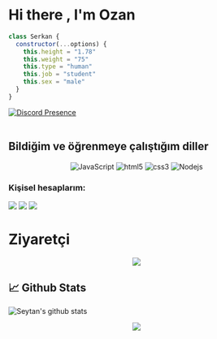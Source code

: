 # Hi there , I'm Ozan

```js
class Serkan {
  constructor(...options) {
    this.height = "1.78"
    this.weight = "75"
    this.type = "human"
    this.job = "student"
    this.sex = "male"
  }
}
```
[![Discord Presence](https://lanyard-profile-readme.vercel.app/api/438757131819286529)](https://discord.com/users/438757131819286529) <br><br> 

## Bildiğim ve öğrenmeye çalıştığım diller

<div align="center">
<img alt="JavaScript" align="center" src="https://img.shields.io/badge/-Javascript-edb200?style=flat-square&logo=javascript&logoColor=white"/>
<img alt="html5" align="center" src="https://img.shields.io/badge/-HTML5-E34F26?style=flat-square&logo=html5&logoColor=white"/>
<img alt="css3" align="center" src="https://img.shields.io/badge/-CSS-264de4?style=flat-square&logo=css3&logoColor=white"/>
<img alt="Nodejs" align="center" src="https://img.shields.io/badge/-Nodejs-43853d?style=flat-square&logo=Node.js&logoColor=white"/>
</div>

<h3>Kişisel hesaplarım:</h3>
<p align="left">
<a href="https://discord.com/users/438757131819286529" target"blank_"><img src="https://img.shields.io/badge/discord%20-111111.svg?&style=for-the-badge&logo=discord&logoColor=white"></a>
<a href="https://instagram.com/icbinseytan" target"blank_"><img src="https://img.shields.io/badge/INSTAGRAM%20-111111.svg?&style=for-the-badge&logo=instagram&logoColor=white"></a>
<a href="https://sptfy.com/seytan" target"blank_"><img src="https://img.shields.io/badge/Spotify%20-111111.svg?&style=for-the-badge&logo=spotify&logoColor=white"></a>


# Ziyaretçi  
<p align = "center">
</p>
<p align = "center">
<img src="https://profile-counter.glitch.me/{Seytan0}/count.svg" />
</p> 


## 📈 Github Stats

![Seytan's github stats](https://github-readme-stats.vercel.app/api?username=Seytan0&show_icons=true&theme=merko)

<p align="center">
<img src="https://github-profile-trophy.vercel.app/?username=Seytan0&theme=radical"/>
</p>
